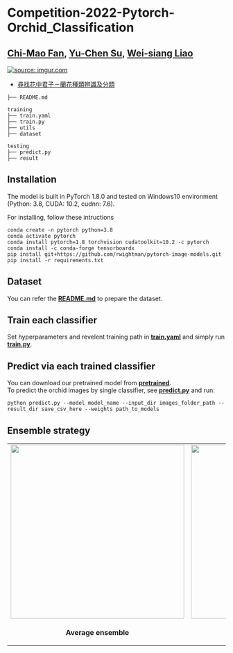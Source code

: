 # Competition-2022-Pytorch-Orchid_Classification  
## [Chi-Mao Fan](https://github.com/FanChiMao), [Yu-Chen Su](https://github.com/Modovado), [Wei-siang Liao](https://github.com/zxc741852741)  
<a href="[https://imgur.com/mc4Di1O](https://tbrain.trendmicro.com.tw/Competitions/Details/20)"><img src="https://i.imgur.com/mc4Di1O.png" title="source: imgur.com" /></a>  

- [尋找花中君子－蘭花種類辨識及分類](https://tbrain.trendmicro.com.tw/Competitions/Details/20)  

```
├── README.md    

training
├── train.yaml
├── train.py
├── utils
├── dataset

testing
├── predict.py
├── result

```

## Installation
The model is built in PyTorch 1.8.0 and tested on Windows10 environment  
(Python: 3.8, CUDA: 10.2, cudnn: 7.6).  

For installing, follow these intructions
```
conda create -n pytorch python=3.8  
conda activate pytorch  
conda install pytorch=1.8 torchvision cudatoolkit=10.2 -c pytorch  
conda install -c conda-forge tensorboardx
pip install git+https://github.com/rwightman/pytorch-image-models.git
pip install -r requirements.txt
```

## Dataset  
You can refer the [**README.md**](dataset/README.md) to prepare the dataset.  

## Train each classifier  
Set hyperparameters and revelent training path in [**train.yaml**](train.yaml) and simply run [**train.py**](train.py).  

## Predict via each trained classifier  
You can download our pretrained model from [**pretrained**](./pretrained).  
To predict the orchid images by single classifier, see [**predict.py**](predict.py) and run:  
```
python predict.py --model model_name --input_dir images_folder_path --result_dir save_csv_here --weights path_to_models
```

## Ensemble strategy  
<table>
  <tr>
    <td> <img src = "https://i.imgur.com/g4GREcK.jpg" width="400"> </td>
    <td> <img src = "https://i.imgur.com/WA4jq5G.jpg" width="400"> </td>
    <td> <img src = "https://i.imgur.com/wlnXdpx.jpg" width="400"> </td>
  </tr>
  <tr>
    <td><p align="center"><b>Average ensemble</b></p></td>
    <td><p align="center"> <b>Traditional ensemble</b></p></td>
    <td><p align="center"> <b>Resnet ensemble</b></p></td>
  </tr>
</table>

